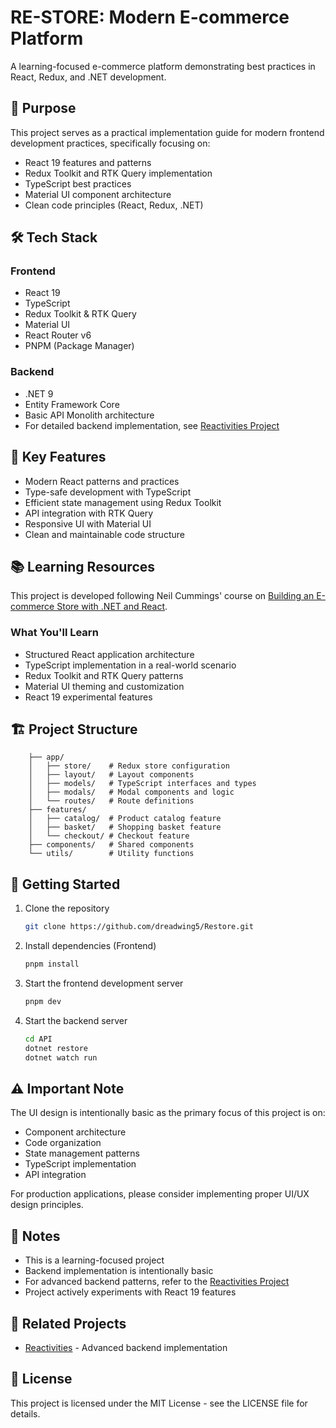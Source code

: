 # RE-STORE: Modern E-commerce Platform

A learning-focused e-commerce platform demonstrating best practices in React, Redux, and .NET development.

## 🎯 Purpose

This project serves as a practical implementation guide for modern frontend development practices, specifically focusing on:

- React 19 features and patterns
- Redux Toolkit and RTK Query implementation
- TypeScript best practices
- Material UI component architecture
- Clean code principles (React, Redux, .NET)

## 🛠 Tech Stack

### Frontend

- React 19
- TypeScript
- Redux Toolkit & RTK Query
- Material UI
- React Router v6
- PNPM (Package Manager)

### Backend

- .NET 9
- Entity Framework Core
- Basic API Monolith architecture
- For detailed backend implementation, see [Reactivities Project](https://github.com/dreadwing5/Reactivities)

## 🌟 Key Features

- Modern React patterns and practices
- Type-safe development with TypeScript
- Efficient state management using Redux Toolkit
- API integration with RTK Query
- Responsive UI with Material UI
- Clean and maintainable code structure

## 📚 Learning Resources

This project is developed following Neil Cummings' course on [Building an E-commerce Store with .NET and React](https://deloittedevelopment.udemy.com/course/learn-to-build-an-e-commerce-store-with-dotnet-react-redux/).

### What You'll Learn

- Structured React application architecture
- TypeScript implementation in a real-world scenario
- Redux Toolkit and RTK Query patterns
- Material UI theming and customization
- React 19 experimental features

## 🏗 Project Structure

```src/
    ├── app/
    │   ├── store/    # Redux store configuration
    │   ├── layout/   # Layout components
    │   ├── models/   # TypeScript interfaces and types
    │   ├── modals/   # Modal components and logic
    │   └── routes/   # Route definitions
    ├── features/
    │   ├── catalog/  # Product catalog feature
    │   ├── basket/   # Shopping basket feature
    │   └── checkout/ # Checkout feature
    ├── components/   # Shared components
    └── utils/        # Utility functions
```

## 🚀 Getting Started

1. Clone the repository

   ```bash
   git clone https://github.com/dreadwing5/Restore.git
   ```

2. Install dependencies (Frontend)

   ```bash
   pnpm install
   ```

3. Start the frontend development server

   ```bash
   pnpm dev
   ```

4. Start the backend server

   ```bash
   cd API
   dotnet restore
   dotnet watch run
   ```

## ⚠️ Important Note

The UI design is intentionally basic as the primary focus of this project is on:

- Component architecture
- Code organization
- State management patterns
- TypeScript implementation
- API integration

For production applications, please consider implementing proper UI/UX design principles.

## 📝 Notes

- This is a learning-focused project
- Backend implementation is intentionally basic
- For advanced backend patterns, refer to the [Reactivities Project](https://github.com/dreadwing5/Reactivities)
- Project actively experiments with React 19 features

## 🔗 Related Projects

- [Reactivities](https://github.com/dreadwing5/Reactivities) - Advanced backend implementation

## 📜 License

This project is licensed under the MIT License - see the LICENSE file for details.
